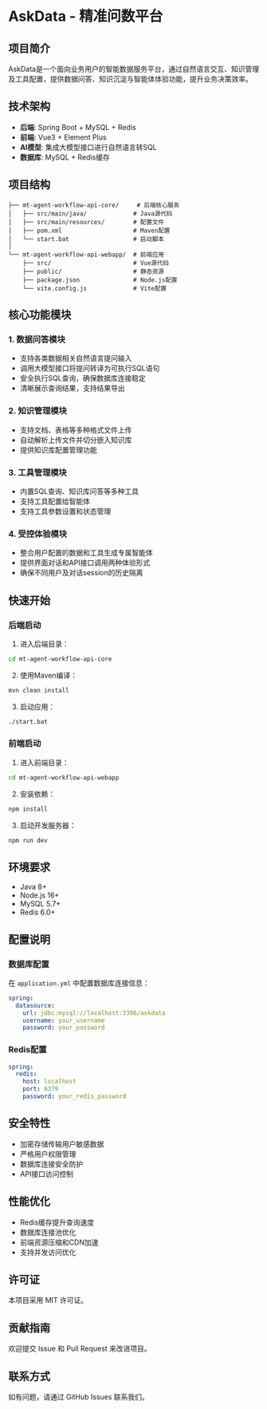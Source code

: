 # AskData - 精准问数平台

## 项目简介

AskData是一个面向业务用户的智能数据服务平台，通过自然语言交互、知识管理及工具配置，提供数据问答、知识沉淀与智能体体验功能，提升业务决策效率。

## 技术架构

- **后端**: Spring Boot + MySQL + Redis
- **前端**: Vue3 + Element Plus
- **AI模型**: 集成大模型接口进行自然语言转SQL
- **数据库**: MySQL + Redis缓存

## 项目结构

```
├── mt-agent-workflow-api-core/     # 后端核心服务
│   ├── src/main/java/             # Java源代码
│   ├── src/main/resources/        # 配置文件
│   ├── pom.xml                    # Maven配置
│   └── start.bat                  # 启动脚本
│
└── mt-agent-workflow-api-webapp/  # 前端应用
    ├── src/                       # Vue源代码
    ├── public/                    # 静态资源
    ├── package.json               # Node.js配置
    └── vite.config.js             # Vite配置
```

## 核心功能模块

### 1. 数据问答模块
- 支持各类数据相关自然语言提问输入
- 调用大模型接口将提问转译为可执行SQL语句
- 安全执行SQL查询，确保数据库连接稳定
- 清晰展示查询结果，支持结果导出

### 2. 知识管理模块
- 支持文档、表格等多种格式文件上传
- 自动解析上传文件并切分嵌入知识库
- 提供知识库配置管理功能

### 3. 工具管理模块
- 内置SQL查询、知识库问答等多种工具
- 支持工具配置给智能体
- 支持工具参数设置和状态管理

### 4. 受控体验模块
- 整合用户配置的数据和工具生成专属智能体
- 提供界面对话和API接口调用两种体验形式
- 确保不同用户及对话session的历史隔离

## 快速开始

### 后端启动

1. 进入后端目录：
```bash
cd mt-agent-workflow-api-core
```

2. 使用Maven编译：
```bash
mvn clean install
```

3. 启动应用：
```bash
./start.bat
```

### 前端启动

1. 进入前端目录：
```bash
cd mt-agent-workflow-api-webapp
```

2. 安装依赖：
```bash
npm install
```

3. 启动开发服务器：
```bash
npm run dev
```

## 环境要求

- Java 8+
- Node.js 16+
- MySQL 5.7+
- Redis 6.0+

## 配置说明

### 数据库配置
在 `application.yml` 中配置数据库连接信息：
```yaml
spring:
  datasource:
    url: jdbc:mysql://localhost:3306/askdata
    username: your_username
    password: your_password
```

### Redis配置
```yaml
spring:
  redis:
    host: localhost
    port: 6379
    password: your_redis_password
```

## 安全特性

- 加密存储传输用户敏感数据
- 严格用户权限管理
- 数据库连接安全防护
- API接口访问控制

## 性能优化

- Redis缓存提升查询速度
- 数据库连接池优化
- 前端资源压缩和CDN加速
- 支持并发访问优化

## 许可证

本项目采用 MIT 许可证。

## 贡献指南

欢迎提交 Issue 和 Pull Request 来改进项目。

## 联系方式

如有问题，请通过 GitHub Issues 联系我们。
